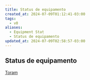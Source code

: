 ```yaml
---
title: Status de equipamento
created_at: 2024-07-09T01:12:41-03:00
tags:
  - v0
aliases:
  - Equipment Stat
  - Status de equipamento
updated_at: 2024-07-09T02:58:57-03:00
---
```

Status de equipamento
---

[Toram](_draft/2024/07/2024-07-06-Toram.md)
